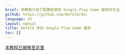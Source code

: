 ```yaml
---
brief: 本教程介绍了配置和使用 Google Play Game 服务的方法
github: https://github.com/defold/doc
language: zh
layout: manual
title: Defold 中的 Google Play Game 服务
toc: []
---
```


[本教程已被移至这里](/extension-gpgs)